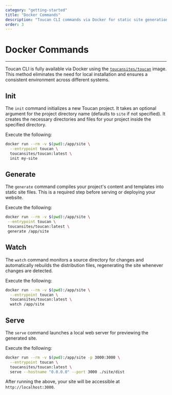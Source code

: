 ```yaml
---
category: "getting-started"
title: "Docker Commands"
description: "Toucan CLI commands via Docker for static site generation, hosting, and deployment"
order: 3
---
```


# Docker Commands
---

Toucan CLI is fully available via Docker using the [`toucansites/toucan`](https://hub.docker.com/repository/docker/toucansites/toucan/general) image. This method eliminates the need for local installation and ensures a consistent environment across different systems.

## Init

The `init` command initializes a new Toucan project. It takes an optional argument for the project directory name (defaults to `site` if not specified). It creates the necessary directories and files for your project inside the specified directory.

Execute the following:

```sh
docker run --rm -v $(pwd):/app/site \
  --entrypoint toucan \
  toucansites/toucan:latest \
  init my-site
```

## Generate

The `generate` command compiles your project's content and templates into static site files. This is a required step before serving or deploying your website.

Execute the following:

```sh
docker run --rm -v $(pwd):/app/site \
 --entrypoint toucan \
 toucansites/toucan:latest \
 generate /app/site
```

## Watch

The `watch` command monitors a source directory for changes and automatically rebuilds the distribution files, regenerating the site whenever changes are detected.

Execute the following:

```sh
docker run --rm -v $(pwd):/app/site \
  --entrypoint toucan \
  toucansites/toucan:latest \
  watch /app/site
```

## Serve

The `serve` command launches a local web server for previewing the generated site.

Execute the following:

```sh
docker run --rm -v $(pwd):/app/site -p 3000:3000 \
  --entrypoint toucan \
  toucansites/toucan:latest \
  serve --hostname "0.0.0.0" --port 3000 ./site/dist
```

After running the above, your site will be accessible at `http://localhost:3000`.
